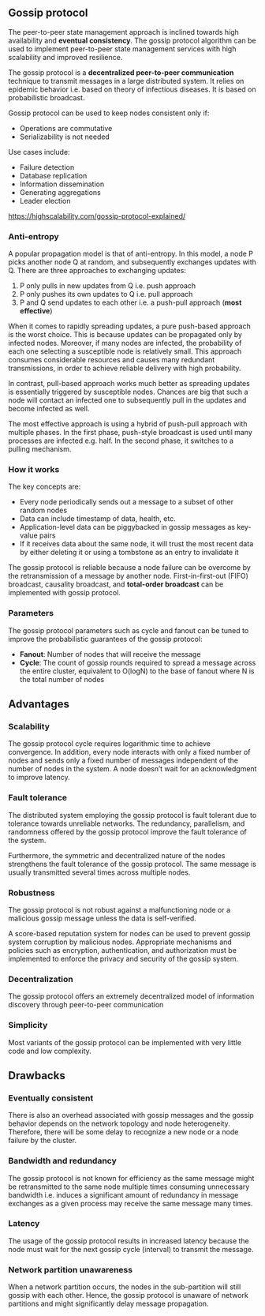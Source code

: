 ## Gossip protocol

The peer-to-peer state management approach is inclined towards high availability and **eventual consistency**. The gossip protocol algorithm can be used to implement peer-to-peer state management services with high scalability and improved resilience.

The gossip protocol is a **decentralized peer-to-peer communication** technique to transmit messages in a large distributed system. It relies on epidemic behavior i.e. based on theory of infectious diseases. It is based on probabilistic broadcast.

Gossip protocol can be used to keep nodes consistent only if:

- Operations are commutative
- Serializability is not needed

Use cases include:

- Failure detection
- Database replication
- Information dissemination
- Generating aggregations
- Leader election

https://highscalability.com/gossip-protocol-explained/

### Anti-entropy

A popular propagation model is that of anti-entropy. In this model, a node P picks another node Q at random, and subsequently exchanges updates with Q. There are three approaches to exchanging updates:

1. P only pulls in new updates from Q i.e. push approach
2. P only pushes its own updates to Q i.e. pull approach
3. P and Q send updates to each other i.e. a push-pull approach (**most effective**)

When it comes to rapidly spreading updates, a pure push-based approach is the worst choice. This is because updates can be propagated only by infected nodes. Moreover, if many nodes are infected, the probability of each one selecting a susceptible node is relatively small. This approach consumes considerable resources and causes many redundant transmissions, in order to achieve reliable delivery with high probability.

In contrast, pull-based approach works much better as spreading updates is essentially triggered by susceptible nodes. Chances are big that such a node will contact an infected one to subsequently pull in the updates and become infected as well.

The most effective approach is using a hybrid of push-pull approach with multiple phases. In the first phase, push-style broadcast is used until many processes are infected e.g. half. In the second phase, it switches to a pulling mechanism.

### How it works

The key concepts are:

- Every node periodically sends out a message to a subset of other random nodes
- Data can include timestamp of data, health, etc.
- Application-level data can be piggybacked in gossip messages as key-value pairs
- If it receives data about the same node, it will trust the most recent data by either deleting it or using a tombstone as an entry to invalidate it

The gossip protocol is reliable because a node failure can be overcome by the retransmission of a message by another node. First-in-first-out (FIFO) broadcast, causality broadcast, and **total-order broadcast** can be implemented with gossip protocol.

### Parameters

The gossip protocol parameters such as cycle and fanout can be tuned to improve the probabilistic guarantees of the gossip protocol:

- **Fanout**: Number of nodes that will receive the message
- **Cycle**: The count of gossip rounds required to spread a message across the entire cluster, equivalent to O(logN) to the base of fanout where N is the total number of nodes

## Advantages

### Scalability

The gossip protocol cycle requires logarithmic time to achieve convergence. In addition, every node interacts with only a fixed number of nodes and sends only a fixed number of messages independent of the number of nodes in the system. A node doesn’t wait for an acknowledgment to improve latency.

### Fault tolerance

The distributed system employing the gossip protocol is fault tolerant due to tolerance towards unreliable networks. The redundancy, parallelism, and randomness offered by the gossip protocol improve the fault tolerance of the system.

Furthermore, the symmetric and decentralized nature of the nodes strengthens the fault tolerance of the gossip protocol. The same message is usually transmitted several times across multiple nodes.

### Robustness

The gossip protocol is not robust against a malfunctioning node or a malicious gossip message unless the data is self-verified.

A score-based reputation system for nodes can be used to prevent gossip system corruption by malicious nodes. Appropriate mechanisms and policies such as encryption, authentication, and authorization must be implemented to enforce the privacy and security of the gossip system.

### Decentralization

The gossip protocol offers an extremely decentralized model of information discovery through peer-to-peer communication

### Simplicity

Most variants of the gossip protocol can be implemented with very little code and low complexity.

## Drawbacks

### Eventually consistent

There is also an overhead associated with gossip messages and the gossip behavior depends on the network topology and node heterogeneity. Therefore, there will be some delay to recognize a new node or a node failure by the cluster.

### Bandwidth and redundancy

The gossip protocol is not known for efficiency as the same message might be retransmitted to the same node multiple times consuming unnecessary bandwidth i.e. induces a significant amount of redundancy in message exchanges as a given process may receive the same message many times.

### Latency

The usage of the gossip protocol results in increased latency because the node must wait for the next gossip cycle (interval) to transmit the message.

### Network partition unawareness

When a network partition occurs, the nodes in the sub-partition will still gossip with each other. Hence, the gossip protocol is unaware of network partitions and might significantly delay message propagation.

